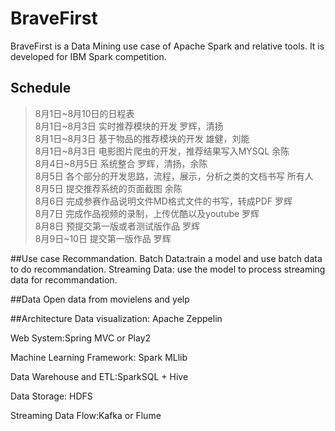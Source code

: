 # BraveFirst
BraveFirst is a Data Mining use case of  Apache Spark and relative tools. 
It is developed for IBM Spark competition.


## Schedule
>8月1日~8月10日的日程表  
8月1日~8月3日 实时推荐模块的开发 罗辉，清扬  
8月1日~8月3日 基于物品的推荐模块的开发 雄健，刘能  
8月1日~8月3日 电影图片爬虫的开发，推荐结果写入MYSQL 余陈  
8月4日~8月5日 系统整合 罗辉，清扬，余陈  
8月5日 各个部分的开发思路，流程，展示，分析之类的文档书写 所有人  
8月5日 提交推荐系统的页面截图 余陈  
8月6日 完成参赛作品说明文件MD格式文件的书写，转成PDF 罗辉  
8月7日 完成作品视频的录制，上传优酷以及youtube 罗辉  
8月8日 预提交第一版或者测试版作品 罗辉  
8月9日~10日 提交第一版作品 罗辉  


##Use case 
Recommandation.
Batch Data:train a model and use batch data to do recommandation.
Streaming Data: use the model to process streaming data for recommandation.

##Data
Open data from movielens and yelp

##Architecture
Data visualization: Apache Zeppelin

Web System:Spring MVC or Play2

Machine Learning Framework: Spark MLlib

Data Warehouse and ETL:SparkSQL + Hive

Data Storage: HDFS

Streaming Data Flow:Kafka or Flume

